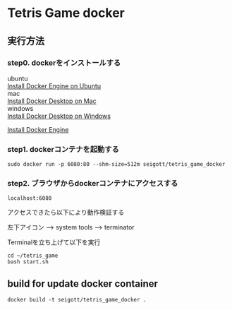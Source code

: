 # Tetris Game docker

## 実行方法

### step0. dockerをインストールする

ubuntu <br>
[Install Docker Engine on Ubuntu](https://docs.docker.com/engine/install/ubuntu) <br>
mac <br>
[Install Docker Desktop on Mac](https://docs.docker.com/docker-for-mac/install/) <br>
windows <br>
[Install Docker Desktop on Windows](https://docs.docker.com/docker-for-windows/install/) <br>

[Install Docker Engine](https://docs.docker.com/engine/install/) <br>

### step1. dockerコンテナを起動する

```
sudo docker run -p 6080:80 --shm-size=512m seigott/tetris_game_docker
```

### step2. ブラウザからdockerコンテナにアクセスする

```
localhost:6080
```

アクセスできたら以下により動作検証する

左下アイコン --> system tools --> terminator

Terminalを立ち上げて以下を実行

```
cd ~/tetris_game
bash start.sh
```

## build for update docker container

```
docker build -t seigott/tetris_game_docker .
```
